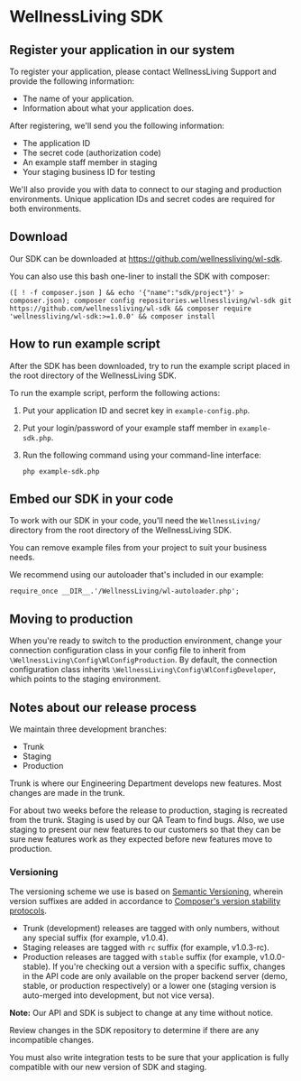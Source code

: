 # WellnessLiving SDK

## Register your application in our system

To register your application, please contact WellnessLiving Support and provide the following information:

* The name of your application.
* Information about what your application does.

After registering, we'll send you the following information:

* The application ID
* The secret code (authorization code)
* An example staff member in staging
* Your staging business ID for testing

We'll also provide you with data to connect to our staging and production environments.
Unique application IDs and secret codes are required for both environments.

## Download 

Our SDK can be downloaded at https://github.com/wellnessliving/wl-sdk.

You can also use this bash one-liner to install the SDK with composer:
```shell
([ ! -f composer.json ] && echo '{"name":"sdk/project"}' > composer.json); composer config repositories.wellnessliving/wl-sdk git https://github.com/wellnessliving/wl-sdk && composer require 'wellnessliving/wl-sdk:>=1.0.0' && composer install
```

## How to run example script

After the SDK has been downloaded, try to run the example script placed in the root directory of the WellnessLiving SDK.

To run the example script, perform the following actions:

1. Put your application ID and secret key in `example-config.php`.
2. Put your login/password of your example staff member in `example-sdk.php`.
3. Run the following command using your command-line interface:

       php example-sdk.php

## Embed our SDK in your code

To work with our SDK in your code, you'll need the `WellnessLiving/` directory from the root directory of the WellnessLiving SDK.

You can remove example files from your project to suit your business needs.

We recommend using our autoloader that's included in our example:

    require_once __DIR__.'/WellnessLiving/wl-autoloader.php';

## Moving to production

When you're ready to switch to the production environment, change your connection configuration class in your config file to inherit from 
`\WellnessLiving\Config\WlConfigProduction`. By default, the connection configuration class inherits `\WellnessLiving\Config\WlConfigDeveloper`, which
points to the staging environment.

## Notes about our release process

We maintain three development branches:

* Trunk
* Staging
* Production

Trunk is where our Engineering Department develops new features. Most changes are made in the trunk.

For about two weeks before the release to production, staging is recreated from the trunk.
Staging is used by our QA Team to find bugs.
Also, we use staging to present our new features to our customers so that they can be sure new features work as
they expected before new features move to production.

### Versioning
The versioning scheme we use is based on [Semantic Versioning](https://semver.org), wherein version suffixes are added in accordance to [Composer's version stability protocols](https://getcomposer.org/doc/articles/versions.md#stabilities). 
* Trunk (development) releases are tagged with only numbers, without any special suffix (for example, v1.0.4).
* Staging releases are tagged with `rc` suffix (for example, v1.0.3-rc).
* Production releases are tagged with `stable` suffix (for example, v1.0.0-stable).
If you're checking out a version with a specific suffix, changes in the API code are only available on the proper backend server (demo, stable, or production respectively) or a lower one (staging version is auto-merged into development, but not vice versa).

**Note:** Our API and SDK is subject to change at any time without notice.

Review changes in the SDK repository to determine if there are any incompatible changes.

You must also write integration tests to be sure that your application is fully compatible with
our new version of SDK and staging.
